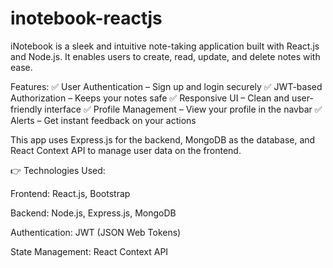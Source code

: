 # inotebook-reactjs
iNotebook is a sleek and intuitive note-taking application built with React.js and Node.js. It enables users to create, read, update, and delete notes with ease.

Features:
✅ User Authentication – Sign up and login securely
✅ JWT-based Authorization – Keeps your notes safe
✅ Responsive UI – Clean and user-friendly interface
✅ Profile Management – View your profile in the navbar
✅ Alerts – Get instant feedback on your actions

This app uses Express.js for the backend, MongoDB as the database, and React Context API to manage user data on the frontend.

👉 Technologies Used:

Frontend: React.js, Bootstrap

Backend: Node.js, Express.js, MongoDB

Authentication: JWT (JSON Web Tokens)

State Management: React Context API


